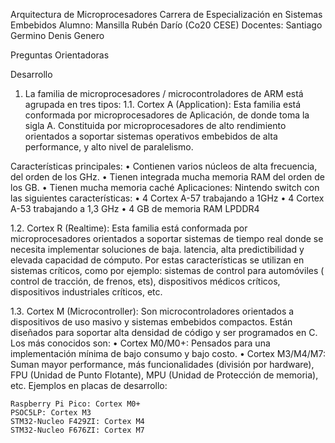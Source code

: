 Arquitectura de Microprocesadores
Carrera de Especialización en Sistemas Embebidos
Alumno: Mansilla Rubén Darío (Co20 CESE)
Docentes: Santiago Germino
          Denis Genero

Preguntas Orientadoras

Desarrollo
1. La familia de microprocesadores / microcontroladores de ARM está agrupada en tres tipos:
1.1. Cortex A (Application): Esta familia está conformada por microprocesadores de Aplicación, de donde toma la sigla A. 
Constituida por microprocesadores de alto rendimiento orientados a soportar sistemas operativos embebidos de alta 
performance, y alto nivel de paralelismo. 

Características principales:
    • Contienen varios núcleos de alta frecuencia, del orden de los GHz.
    • Tienen integrada mucha memoria RAM del orden de los GB.
    • Tienen mucha memoria caché
Aplicaciones: Nintendo switch con las siguientes características:
    • 4 Cortex A-57 trabajando a 1GHz
    • 4 Cortex A-53 trabajando a 1,3 GHz
    • 4 GB de memoria RAM LPDDR4

1.2. Cortex R (Realtime): Esta familia está conformada por microprocesadores orientados a soportar sistemas de tiempo real 
donde se necesita implementar soluciones de baja. latencia, alta predictibilidad y elevada capacidad de cómputo. Por estas 
características se utilizan en sistemas críticos, como por ejemplo: sistemas de control para automóviles ( control de 
tracción, de frenos, ets), dispositivos médicos críticos, dispositivos industriales críticos, etc.

1.3. Cortex M (Microcontroller): Son microcontroladores orientados a dispositivos de uso masivo y sistemas embebidos 
compactos. Están diseñados para soportar alta densidad de código y ser programados en C.
Los más conocidos son:
    • Cortex M0/M0+: Pensados para una implementación mínima de bajo consumo y bajo costo.
    • Cortex M3/M4/M7: Suman mayor performance, más funcionalidades (división por hardware), FPU (Unidad de Punto Flotante), 
      MPU (Unidad de Protección de memoria), etc.
Ejemplos en placas de desarrollo:

    Raspberry Pi Pico: Cortex M0+
    PSOC5LP: Cortex M3
    STM32-Nucleo F429ZI: Cortex M4
    STM32-Nucleo F676ZI: Cortex M7	
